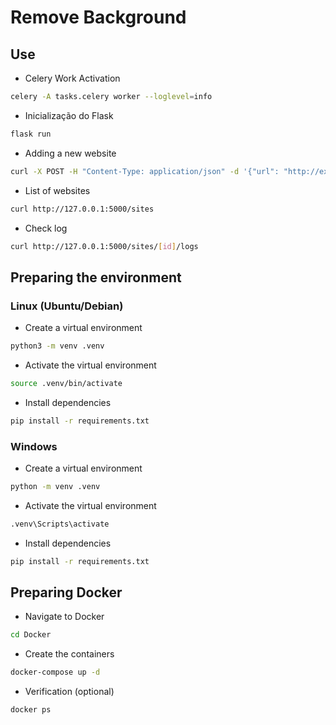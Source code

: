# Remove Background

## Use

- Celery Work Activation

```bash
celery -A tasks.celery worker --loglevel=info
```

- Inicialização do Flask

```bash
flask run
```

- Adding a new website

```bash
curl -X POST -H "Content-Type: application/json" -d '{"url": "http://example.com"}' http://127.0.0.1:5000/sites
```

- List of websites

```bash
curl http://127.0.0.1:5000/sites
```

- Check log

```bash
curl http://127.0.0.1:5000/sites/[id]/logs
```

## Preparing the environment

### Linux (Ubuntu/Debian)

- Create a virtual environment

```bash
python3 -m venv .venv
```

- Activate the virtual environment

```bash
source .venv/bin/activate
```

- Install dependencies

```bash
pip install -r requirements.txt
```

### Windows

- Create a virtual environment

```bash
python -m venv .venv
```

- Activate the virtual environment

```bash
.venv\Scripts\activate
```

- Install dependencies

```bash
pip install -r requirements.txt
```

## Preparing Docker

- Navigate to Docker

```bash
cd Docker
```

- Create the containers

```bash
docker-compose up -d
```

- Verification (optional)

```bash
docker ps
```
